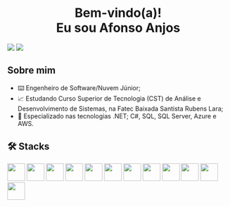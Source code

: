 <h1 align="center">Bem-vindo(a)!<br>Eu sou Afonso Anjos</h1>


<div>
<a href = "mailto:contatoafonso.dev@gmail.com"><img loading="lazy" src="https://img.shields.io/badge/Gmail-D14836?style=for-the-badge&logo=gmail&logoColor=white" target="_blank"></a>
<a href="https://www.linkedin.com/in/afonso-anjos" target="_blank"><img loading="lazy" src="https://img.shields.io/badge/-LinkedIn-%230077B5?style=for-the-badge&logo=linkedin&logoColor=white" target="_blank"></a>   
</div>   

## Sobre mim
- ⌨️ Engenheiro de Software/Nuvem Júnior;
- 📈 Estudando Curso Superior de Tecnologia (CST) de Análise e Desenvolvimento de Sistemas, na Fatec Baixada Santista Rubens Lara;
- 🔧 Especializado nas tecnologias .NET; C#, SQL, SQL Server, Azure e AWS.


## 🛠 Stacks
<img loading="lazy" src="https://dotnet.microsoft.com/blob-assets/images/dotnet-icons/square.png" width="40" height="40"/>   <img src="https://cdn.jsdelivr.net/gh/devicons/devicon@latest/icons/csharp/csharp-original.svg" width="40" height="40"/> <img src="https://cdn.jsdelivr.net/gh/devicons/devicon@latest/icons/blazor/blazor-original.svg" width="40" height="40"/> <img src="https://cdn.jsdelivr.net/gh/devicons/devicon@latest/icons/azuresqldatabase/azuresqldatabase-original.svg" width="40" height="40"/>  <img src="https://cdn.jsdelivr.net/gh/devicons/devicon@latest/icons/azure/azure-original.svg" width="40" height="40"/>
<img src="https://cdn.jsdelivr.net/gh/devicons/devicon@latest/icons/amazonwebservices/amazonwebservices-original-wordmark.svg" width="40" height="40"/>  <img src="https://cdn.jsdelivr.net/gh/devicons/devicon@latest/icons/javascript/javascript-original.svg" width="40" height="40"/> <img src="https://cdn.jsdelivr.net/gh/devicons/devicon@latest/icons/bootstrap/bootstrap-original.svg" width="40" height="40"/> <img src="https://cdn.jsdelivr.net/gh/devicons/devicon@latest/icons/linux/linux-original.svg" width="40" height="40"/>  <img src="https://cdn.jsdelivr.net/gh/devicons/devicon@latest/icons/jira/jira-original.svg" width="40" height="40"/> <img src="https://cdn.jsdelivr.net/gh/devicons/devicon@latest/icons/trello/trello-original.svg" width="40" height="40"/>  <img src="https://cdn.jsdelivr.net/gh/devicons/devicon@latest/icons/ionic/ionic-original.svg" width="40" height="40"/> 
          







